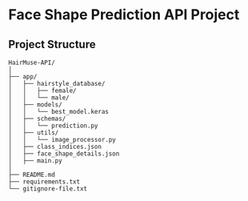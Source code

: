# Face Shape Prediction API Project

## Project Structure
```
HairMuse-API/
│
├── app/
│   ├── hairstyle_database/
│   │   ├── female/
│   │   └── male/
│   ├── models/
│   │   └── best_model.keras
│   ├── schemas/
│   │   └── prediction.py
│   ├── utils/
│   │   └── image_processor.py
│   ├── class_indices.json
│   ├── face_shape_details.json
│   ├── main.py
│
├── README.md
├── requirements.txt
└── gitignore-file.txt

```
